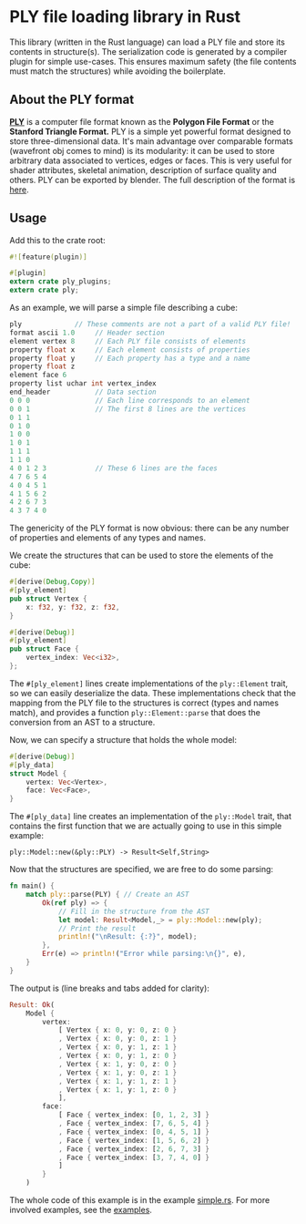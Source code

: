 # PLY file loading library in Rust

This library (written in the Rust language) can load a PLY file and store its contents in structure(s). The serialization code is generated by a compiler plugin for simple use-cases. This ensures maximum safety (the file contents must match the structures) while avoiding the boilerplate.


## About the PLY format

[**PLY**](http://en.wikipedia.org/wiki/PLY_%28file_format%29) is a computer file format known as the **Polygon File Format** or the **Stanford Triangle Format.** PLY is a simple yet powerful format designed to store three-dimensional data. It's main advantage over comparable formats (wavefront obj comes to mind) is its modularity: it can be used to store arbitrary data associated to vertices, edges or faces. This is very useful for shader attributes, skeletal animation, description of surface quality and others. PLY can be exported by blender. The full description of the format is [here](http://paulbourke.net/dataformats/ply/).


## Usage

Add this to the crate root:
```rust
#![feature(plugin)]

#[plugin]
extern crate ply_plugins;
extern crate ply;
```

As an example, we will parse a simple file describing a cube:
```c
ply             // These comments are not a part of a valid PLY file!
format ascii 1.0     // Header section
element vertex 8     // Each PLY file consists of elements
property float x     // Each element consists of properties  
property float y     // Each property has a type and a name
property float z
element face 6
property list uchar int vertex_index
end_header           // Data section
0 0 0                // Each line corresponds to an element
0 0 1                // The first 8 lines are the vertices
0 1 1
0 1 0
1 0 0
1 0 1
1 1 1
1 1 0
4 0 1 2 3            // These 6 lines are the faces
4 7 6 5 4
4 0 4 5 1
4 1 5 6 2
4 2 6 7 3
4 3 7 4 0
```

The genericity of the PLY format is now obvious: there can be any number of properties and elements of any types and names.

We create the structures that can be used to store the elements of the cube:

```rust
#[derive(Debug,Copy)]
#[ply_element]
pub struct Vertex {
	x: f32, y: f32, z: f32,
}

#[derive(Debug)]
#[ply_element]
pub struct Face {
	vertex_index: Vec<i32>,
};
```

The `#[ply_element]` lines create implementations of the `ply::Element` trait, so we can easily deserialize the data. These implementations check that the mapping from the PLY file to the structures is correct (types and names match), and provides a function `ply::Element::parse` that does the conversion from an AST to a structure.

Now, we can specify a structure that holds the whole model:

```rust
#[derive(Debug)]
#[ply_data]
struct Model {
	vertex: Vec<Vertex>,
	face: Vec<Face>,
}
```

The `#[ply_data]` line creates an implementation of the `ply::Model` trait, that contains the first function that we are actually going to use in this simple example:

`ply::Model::new(&ply::PLY) -> Result<Self,String>`

Now that the structures are specified, we are free to do some parsing:

```rust
fn main() {
	match ply::parse(PLY) { // Create an AST
		Ok(ref ply) => {
			// Fill in the structure from the AST
			let model: Result<Model,_> = ply::Model::new(ply);
			// Print the result
			println!("\nResult: {:?}", model);
		},
		Err(e) => println!("Error while parsing:\n{}", e),
	}
}
```

The output is (line breaks and tabs added for clarity):
```rust
Result: Ok(
	Model {
		vertex:
			[ Vertex { x: 0, y: 0, z: 0 }
			, Vertex { x: 0, y: 0, z: 1 }
			, Vertex { x: 0, y: 1, z: 1 }
			, Vertex { x: 0, y: 1, z: 0 }
			, Vertex { x: 1, y: 0, z: 0 }
			, Vertex { x: 1, y: 0, z: 1 }
			, Vertex { x: 1, y: 1, z: 1 }
			, Vertex { x: 1, y: 1, z: 0 }
			],
		face:
			[ Face { vertex_index: [0, 1, 2, 3] }
			, Face { vertex_index: [7, 6, 5, 4] }
			, Face { vertex_index: [0, 4, 5, 1] }
			, Face { vertex_index: [1, 5, 6, 2] }
			, Face { vertex_index: [2, 6, 7, 3] }
			, Face { vertex_index: [3, 7, 4, 0] }
			]
		}
	)
```

The whole code of this example is in the example [simple.rs](examples/simple.rs). For more involved examples, see the [examples](examples).
